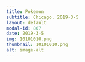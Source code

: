 ```yaml
---
title: Pokemon
subtitle: Chicago, 2019-3-5
layout: default
modal-id: 807
date: 2019-3-5
img: 10101010.png
thumbnail: 10101010.png
alt: image-alt
---
```


